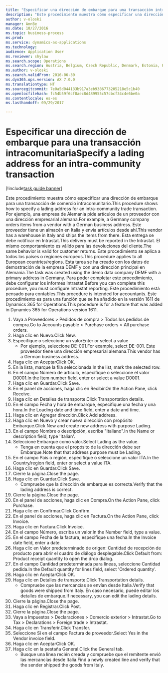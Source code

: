 ```yaml
--- 
title: "Especificar una dirección de embarque para una transacción intracomunitaria"
description: "Este procedimiento muestra cómo especificar una dirección de embarque para una transacción de comercio intracomunitario."
author: v-oloski
manager: AnnBe
ms.date: 10/27/2016
ms.topic: business-process
ms.prod: 
ms.service: dynamics-ax-applications
ms.technology: 
audience: Application User
ms.reviewer: shylaw
ms.search.scope: Operations
ms.search.region: Austria, Belgium, Czech Republic, Denmark, Estonia, Finland, France, Germany, Hungary, Ireland, Italy, Latvia, Lithuania, Netherlands, Poland, Spain, Sweden, United Kingdom
ms.author: v-oloski
ms.search.validFrom: 2016-06-30
ms.dyn365.ops.version: AX 7.0.0
ms.translationtype: HT
ms.sourcegitcommit: 7e0a5d044133b917a3eb9386773205218e5c1b40
ms.openlocfilehash: fc54b59f6cf8aec8d489955c57cbcf34c4e6be0a
ms.contentlocale: es-es
ms.lasthandoff: 09/29/2017

---
```

# <a name="specify-a-lading-address-for-an-intra-community-transaction"></a><span data-ttu-id="50f26-103">Especificar una dirección de embarque para una transacción intracomunitaria</span><span class="sxs-lookup"><span data-stu-id="50f26-103">Specify a lading address for an intra-community transaction</span></span>

[!include[task guide banner](../../includes/task-guide-banner.md)]

<span data-ttu-id="50f26-104">Este procedimiento muestra cómo especificar una dirección de embarque para una transacción de comercio intracomunitario.</span><span class="sxs-lookup"><span data-stu-id="50f26-104">This procedure shows how to specify a lading address for an intra-community trade transaction.</span></span> <span data-ttu-id="50f26-105">Por ejemplo, una empresa de Alemania pide artículos de un proveedor con una dirección empresarial alemana.</span><span class="sxs-lookup"><span data-stu-id="50f26-105">For example, a Germany company orders items from a vendor with a German business address.</span></span> <span data-ttu-id="50f26-106">Este proveedor tiene un almacén en Italia y envía artículos desde ahí.</span><span class="sxs-lookup"><span data-stu-id="50f26-106">This vendor has a warehouse in Italy and ships the items from there.</span></span> <span data-ttu-id="50f26-107">Esta entrega se debe notificar en Intrastat.</span><span class="sxs-lookup"><span data-stu-id="50f26-107">This delivery must be reported in the Intrastat.</span></span> <span data-ttu-id="50f26-108">El mismo comportamiento es válido para las devoluciones del cliente.</span><span class="sxs-lookup"><span data-stu-id="50f26-108">The same behavior is valid for customer returns.</span></span>
<span data-ttu-id="50f26-109">Este procedimiento se aplica a todos los países o regiones europeos.</span><span class="sxs-lookup"><span data-stu-id="50f26-109">This procedure applies to all European countries/regions.</span></span> <span data-ttu-id="50f26-110">Esta tarea se ha creado con los datos de demostración de la empresa DEMF y con una dirección principal en Alemania.</span><span class="sxs-lookup"><span data-stu-id="50f26-110">The task was created using the demo data company DEMF with a primary address in Germany.</span></span> <span data-ttu-id="50f26-111">Para poder completar este procedimiento, debe configurar los informes Intrastat.</span><span class="sxs-lookup"><span data-stu-id="50f26-111">Before you can complete this procedure, you must configure Intrastat reporting.</span></span> <span data-ttu-id="50f26-112">Este procedimiento está pensado para contables.</span><span class="sxs-lookup"><span data-stu-id="50f26-112">This procedure is intended for accountants.</span></span> <span data-ttu-id="50f26-113">Este procedimiento es para una función que se ha añadido en la versión 1611 de Dynamics 365 for Operations.</span><span class="sxs-lookup"><span data-stu-id="50f26-113">This procedure is for a feature that was added in Dynamics 365 for Operations version 1611.</span></span>

1. <span data-ttu-id="50f26-114">Vaya a Proveedores > Pedidos de compra > Todos los pedidos de compra.</span><span class="sxs-lookup"><span data-stu-id="50f26-114">Go to Accounts payable > Purchase orders > All purchase orders.</span></span>
2. <span data-ttu-id="50f26-115">Haga clic en Nuevo.</span><span class="sxs-lookup"><span data-stu-id="50f26-115">Click New.</span></span>
3. <span data-ttu-id="50f26-116">Especifique o seleccione un valor</span><span class="sxs-lookup"><span data-stu-id="50f26-116">Enter or select a value</span></span>
    * <span data-ttu-id="50f26-117">Por ejemplo, seleccione DE-001.</span><span class="sxs-lookup"><span data-stu-id="50f26-117">For example, select DE-001.</span></span> <span data-ttu-id="50f26-118">Este proveedor tiene una dirección empresarial alemana.</span><span class="sxs-lookup"><span data-stu-id="50f26-118">This vendor has a German business address.</span></span>  
4. <span data-ttu-id="50f26-119">Haga clic en Aceptar</span><span class="sxs-lookup"><span data-stu-id="50f26-119">Click OK.</span></span>
5. <span data-ttu-id="50f26-120">En la lista, marque la fila seleccionada.</span><span class="sxs-lookup"><span data-stu-id="50f26-120">In the list, mark the selected row.</span></span>
6. <span data-ttu-id="50f26-121">En el campo Número de artículo, especifique o seleccione el valor D0001.</span><span class="sxs-lookup"><span data-stu-id="50f26-121">In the Item number field, enter or select a value D0001.</span></span>
7. <span data-ttu-id="50f26-122">Haga clic en Guardar.</span><span class="sxs-lookup"><span data-stu-id="50f26-122">Click Save.</span></span>
8. <span data-ttu-id="50f26-123">En el panel de acciones, haga clic en Recibir.</span><span class="sxs-lookup"><span data-stu-id="50f26-123">On the Action Pane, click Receive.</span></span>
9. <span data-ttu-id="50f26-124">Haga clic en Detalles de transporte.</span><span class="sxs-lookup"><span data-stu-id="50f26-124">Click Transportation details.</span></span>
10. <span data-ttu-id="50f26-125">En el campo Fecha y hora de embarque, especifique una fecha y una hora.</span><span class="sxs-lookup"><span data-stu-id="50f26-125">In the Loading date and time field, enter a date and time.</span></span>
11. <span data-ttu-id="50f26-126">Haga clic en Agregar dirección.</span><span class="sxs-lookup"><span data-stu-id="50f26-126">Click Add address.</span></span>
12. <span data-ttu-id="50f26-127">Haga clic en Nuevo y crear nueva dirección con propósito Embarque.</span><span class="sxs-lookup"><span data-stu-id="50f26-127">Click New and create new address with purpose Lading.</span></span>
13. <span data-ttu-id="50f26-128">En el campo Nombre o descripción, escriba "Italiano".</span><span class="sxs-lookup"><span data-stu-id="50f26-128">In the Name or description field, type 'Italian'.</span></span>
14. <span data-ttu-id="50f26-129">Seleccione Embarque como valor.</span><span class="sxs-lookup"><span data-stu-id="50f26-129">Select Lading as the value.</span></span>
    * <span data-ttu-id="50f26-130">Tenga en cuenta que el propósito de la dirección debe ser Embarque.</span><span class="sxs-lookup"><span data-stu-id="50f26-130">Note that that address purpose must be Lading.</span></span>  
15. <span data-ttu-id="50f26-131">En el campo País o región, especifique o seleccione un valor ITA.</span><span class="sxs-lookup"><span data-stu-id="50f26-131">In the Country/region field, enter or select a value ITA.</span></span>
16. <span data-ttu-id="50f26-132">Haga clic en Guardar.</span><span class="sxs-lookup"><span data-stu-id="50f26-132">Click Save.</span></span>
17. <span data-ttu-id="50f26-133">Cierre la página.</span><span class="sxs-lookup"><span data-stu-id="50f26-133">Close the page.</span></span>
18. <span data-ttu-id="50f26-134">Haga clic en Guardar.</span><span class="sxs-lookup"><span data-stu-id="50f26-134">Click Save.</span></span>
    * <span data-ttu-id="50f26-135">Compruebe que la dirección de embarque es correcta.</span><span class="sxs-lookup"><span data-stu-id="50f26-135">Verify that the lading address is correct.</span></span>  
19. <span data-ttu-id="50f26-136">Cierre la página.</span><span class="sxs-lookup"><span data-stu-id="50f26-136">Close the page.</span></span>
20. <span data-ttu-id="50f26-137">En el panel de acciones, haga clic en Compra.</span><span class="sxs-lookup"><span data-stu-id="50f26-137">On the Action Pane, click Purchase.</span></span>
21. <span data-ttu-id="50f26-138">Haga clic en Confirmar.</span><span class="sxs-lookup"><span data-stu-id="50f26-138">Click Confirm.</span></span>
22. <span data-ttu-id="50f26-139">En el panel de acciones, haga clic en Factura.</span><span class="sxs-lookup"><span data-stu-id="50f26-139">On the Action Pane, click Invoice.</span></span>
23. <span data-ttu-id="50f26-140">Haga clic en Factura.</span><span class="sxs-lookup"><span data-stu-id="50f26-140">Click Invoice.</span></span>
24. <span data-ttu-id="50f26-141">En el campo Número, escriba un valor.</span><span class="sxs-lookup"><span data-stu-id="50f26-141">In the Number field, type a value.</span></span>
25. <span data-ttu-id="50f26-142">En el campo Fecha de la factura, especifique una fecha.</span><span class="sxs-lookup"><span data-stu-id="50f26-142">In the Invoice date field, enter a date.</span></span>
26. <span data-ttu-id="50f26-143">Haga clic en Valor predeterminado de origen: Cantidad de recepción de producto para abrir el cuadro de diálogo desplegable.</span><span class="sxs-lookup"><span data-stu-id="50f26-143">Click Default from: Product receipt quantity to open the drop dialog.</span></span>
27. <span data-ttu-id="50f26-144">En el campo Cantidad predeterminada para líneas, seleccione Cantidad pedida.</span><span class="sxs-lookup"><span data-stu-id="50f26-144">In the Default quantity for lines field, select 'Ordered quantity'.</span></span>
28. <span data-ttu-id="50f26-145">Haga clic en Aceptar</span><span class="sxs-lookup"><span data-stu-id="50f26-145">Click OK.</span></span>
29. <span data-ttu-id="50f26-146">Haga clic en Detalles de transporte.</span><span class="sxs-lookup"><span data-stu-id="50f26-146">Click Transportation details.</span></span>
    * <span data-ttu-id="50f26-147">Compruebe que las mercancías se envían desde Italia.</span><span class="sxs-lookup"><span data-stu-id="50f26-147">Verify that goods were shipped from Italy.</span></span> <span data-ttu-id="50f26-148">En caso necesario, puede editar los detalles de embarque.</span><span class="sxs-lookup"><span data-stu-id="50f26-148">If necessary, you can edit the lading details.</span></span>  
30. <span data-ttu-id="50f26-149">Cierre la página.</span><span class="sxs-lookup"><span data-stu-id="50f26-149">Close the page.</span></span>
31. <span data-ttu-id="50f26-150">Haga clic en Registrar.</span><span class="sxs-lookup"><span data-stu-id="50f26-150">Click Post.</span></span>
32. <span data-ttu-id="50f26-151">Cierre la página.</span><span class="sxs-lookup"><span data-stu-id="50f26-151">Close the page.</span></span>
33. <span data-ttu-id="50f26-152">Vaya a Impuestos > Declaraciones > Comercio exterior > Intrastat.</span><span class="sxs-lookup"><span data-stu-id="50f26-152">Go to Tax > Declarations > Foreign trade > Intrastat.</span></span>
34. <span data-ttu-id="50f26-153">Haga clic en Transferir.</span><span class="sxs-lookup"><span data-stu-id="50f26-153">Click Transfer.</span></span>
35. <span data-ttu-id="50f26-154">Seleccione Sí en el campo Factura de proveedor.</span><span class="sxs-lookup"><span data-stu-id="50f26-154">Select Yes in the Vendor invoice field.</span></span>
36. <span data-ttu-id="50f26-155">Haga clic en Aceptar</span><span class="sxs-lookup"><span data-stu-id="50f26-155">Click OK.</span></span>
37. <span data-ttu-id="50f26-156">Haga clic en la pestaña General.</span><span class="sxs-lookup"><span data-stu-id="50f26-156">Click the General tab.</span></span>
    * <span data-ttu-id="50f26-157">Busque una línea recién creada y compruebe que el remitente envió las mercancías desde Italia.</span><span class="sxs-lookup"><span data-stu-id="50f26-157">Find a newly created line and verify that the sender shipped the goods from Italy.</span></span>  


